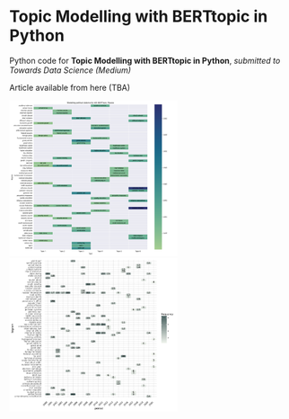 # Topic Modelling with BERTtopic in Python

Python code for **Topic Modelling with BERTtopic in Python**, *submitted to Towards Data Science (Medium)*


Article available from here (TBA)

<p float="left">
  <img src="BERTopic_Russia.png" width="300" />
  <img src="heatmap_Arabica.png" width="300" />
</p>
